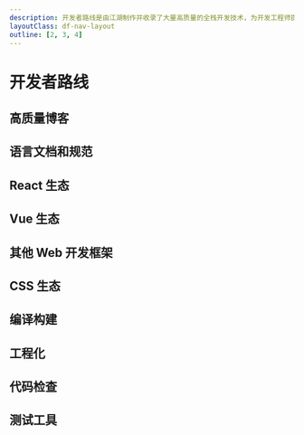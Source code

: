 ```yaml
---
description: 开发者路线是由江湖制作并收录了大量高质量的全栈开发技术，为开发工程师提供最简单、便捷的设计与编程服务
layoutClass: df-nav-layout
outline: [2, 3, 4]
---
```


<script setup>
import DfNavRoadmapLatest from './components/df-nav/DfNavRoadmapLatest.vue'
import DfNavRoadmap from './components/df-nav/DfNavRoadmap.vue'

import { BLOG_DATA } from './components/df-nav/df-blog-data.ts'
import { LANGUAGE_RULE_DATA } from './components/df-nav/df-language-rule-data.ts'
import { REACT_DATA } from './components/df-nav/df-react-data.ts'
import { VUE_DATA } from './components/df-nav/df-vue-data.ts'
import { OTHER_WEB_FRAMEWORK_DATA } from './components/df-nav/df-other-framework-data.ts'
import { CSS_DATA } from './components/df-nav/df-css-data.ts'
import { COMPILE_BUILD_DATA } from './components/df-nav/df-compile-build-data.ts'
import { ENGINEERING_DATA } from './components/df-nav/df-engineering-data.ts'
import { CODE_LINT_DATA } from './components/df-nav/df-code-lint-data.ts'
import { TEST_DATA } from './components/df-nav/df-test-data.ts'
</script>

# 开发者路线

<DfNavRoadmapLatest />

## 高质量博客

<DfNavRoadmap v-bind:data="BLOG_DATA" />

## 语言文档和规范

<DfNavRoadmap v-bind:data="LANGUAGE_RULE_DATA" />

## React 生态

<DfNavRoadmap v-bind:data="REACT_DATA" />

## Vue 生态

<DfNavRoadmap v-bind:data="VUE_DATA" />

## 其他 Web 开发框架

<DfNavRoadmap v-bind:data="OTHER_WEB_FRAMEWORK_DATA" />

## CSS 生态

<DfNavRoadmap v-bind:data="CSS_DATA" />

## 编译构建

<DfNavRoadmap v-bind:data="COMPILE_BUILD_DATA" />

## 工程化

<DfNavRoadmap v-bind:data="ENGINEERING_DATA" />

## 代码检查

<DfNavRoadmap v-bind:data="CODE_LINT_DATA" />

## 测试工具

<DfNavRoadmap v-bind:data="TEST_DATA" />
